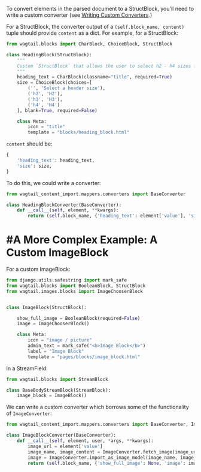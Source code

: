 To convert elements in the parsed document to a StructBlock, you'll need to write a custom converter (see [Writing Custom Converters](custom_converters.md).)

For a StructBlock, the converter output of a `(self.block_name, content)` tuple should provide `content` as a dict. For example, for a StructBlock:

```python
from wagtail.blocks import CharBlock, ChoiceBlock, StructBlock

class HeadingBlock(StructBlock):
    """
    Custom `StructBlock` that allows the user to select h2 - h4 sizes for headers
    """
    heading_text = CharBlock(classname="title", required=True)
    size = ChoiceBlock(choices=[
        ('', 'Select a header size'),
        ('h2', 'H2'),
        ('h3', 'H3'),
        ('h4', 'H4')
    ], blank=True, required=False)

    class Meta:
        icon = "title"
        template = "blocks/heading_block.html"
```

`content` should be:

```python
{
    'heading_text': heading_text,
    'size': size,
}
```

To do this, we could write a converter:

```python
from wagtail_content_import.mappers.converters import BaseConverter

class HeadingBlockConverter(BaseConverter):
    def __call__(self, element, **kwargs):
        return (self.block_name, {'heading_text': element['value'], 'size': 'h2'})
```

# #A More Complex Example: A Custom ImageBlock

For a custom ImageBlock:

```python
from django.utils.safestring import mark_safe
from wagtail.blocks import BooleanBlock, StructBlock
from wagtail.images.blocks import ImageChooserBlock


class ImageBlock(StructBlock):

    show_full_image = BooleanBlock(required=False)
    image = ImageChooserBlock()

    class Meta:
        icon = "image / picture"
        admin_text = mark_safe("<b>Image Block</b>")
        label = "Image Block"
        template = "pages/blocks/image_block.html" 
```

In a StreamField:

```python
from wagtail.blocks import StreamBlock

class BaseBodyStreamBlock(StreamBlock):
    image_block = ImageBlock()
```

We can write a custom converter which borrows some of the functionality of `ImageConverter`:

```python
from wagtail_content_import.mappers.converters import BaseConverter, ImageConverter

class ImageBlockConverter(BaseConverter):
    def __call__(self, element, user, *args, **kwargs):
        image_url = element['value']
        image_name, image_content = ImageConverter.fetch_image(image_url)
        image = ImageConverter.import_as_image_model(image_name, image_content, owner=user)
        return (self.block_name, {'show_full_image': None, 'image': image})
```
